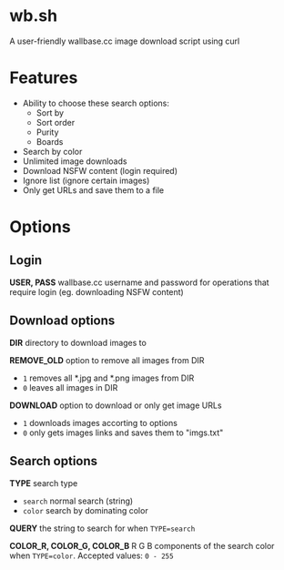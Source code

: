 wb.sh
=====

A user-friendly wallbase.cc image download script using curl

Features
========

- Ability to choose these search options:
	- Sort by
	- Sort order
	- Purity
	- Boards
- Search by color
- Unlimited image downloads
- Download NSFW content (login required)
- Ignore list (ignore certain images)
- Only get URLs and save them to a file

Options
=======

Login
-----

**USER, PASS**
wallbase.cc username and password for operations that require login (eg. downloading NSFW content)

Download options
----------------

**DIR** directory to download images to

**REMOVE_OLD** option to remove all images from DIR
- `1` removes all *.jpg and *.png images from DIR
- `0` leaves all images in DIR

**DOWNLOAD** option to download or only get image URLs
- `1` downloads images accorting to options
- `0` only gets images links and saves them to "imgs.txt"

Search options
--------------

**TYPE** search type
- `search` normal search (string)
- `color` search by dominating color

**QUERY** the string to search for when `TYPE=search`

**COLOR_R, COLOR_G, COLOR_B** R G B components of the search color when `TYPE=color`. Accepted values: `0 - 255`